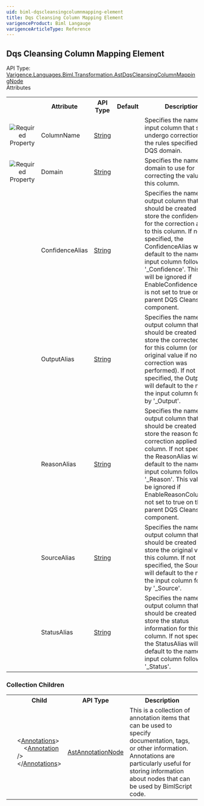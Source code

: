 ```yaml
---
uid: biml-dqscleansingcolumnmapping-element
title: Dqs Cleansing Column Mapping Element
varigenceProduct: Biml Langauge
varigenceArticleType: Reference
---
```

## Dqs Cleansing Column Mapping Element<div class="AssemblyInfoGroup"><div class="CrossReferenceGroup"><div class="CrossReferenceHeader">API Type:</div><div class="CrossReferenceValue"><a href="../api-reference/Varigence.Languages.Biml.Transformation.AstDqsCleansingColumnMappingNode.html">Varigence.Languages.Biml.Transformation.AstDqsCleansingColumnMappingNode</a></div></div></div><div class="AttributeGroup"><div class="AttributeGroupHeader">Attributes</div><table id="AttributeList" class="AttributeList"><tbody><tr><th class="AttributeIconColumnHeader">&nbsp;</th><th class="AttributeNameColumnHeader">Attribute</th><th class="AttributeTypeColumnHeader">API Type</th><th class="AttributeDefaultColumnHeader">Default</th><th class="AttributeSummaryColumnHeader">Description</th></tr><tr class="ad0"><td align="center" class="AttributeIcon"><img title="Required Property" src="attributeRequired.png"></td><td class="AttributeName">ColumnName</td><td class="AttributeType"><a href="https://msdn.microsoft.com/en-us/library/System.String.aspx">String</a></td><td class="AttributeDefault">&nbsp;</td><td class="AttributeSummary"><div class ="SummaryItem">Specifies the name of the input column that should undergo correction via the rules specified in the DQS domain.</div></td></tr><tr class="ad1"><td align="center" class="AttributeIcon"><img title="Required Property" src="attributeRequired.png"></td><td class="AttributeName">Domain</td><td class="AttributeType"><a href="https://msdn.microsoft.com/en-us/library/System.String.aspx">String</a></td><td class="AttributeDefault">&nbsp;</td><td class="AttributeSummary"><div class ="SummaryItem">Specifies the name of the domain to use for correcting the values in this column.</div></td></tr><tr class="ad0"><td align="center" class="AttributeIcon"><img title="" src="attribute.png"></td><td class="AttributeName">ConfidenceAlias</td><td class="AttributeType"><a href="https://msdn.microsoft.com/en-us/library/System.String.aspx">String</a></td><td class="AttributeDefault">&nbsp;</td><td class="AttributeSummary"><div class ="SummaryItem">Specifies the name of the output column that should be created to store the confidence level for the correction applied to this column.  If not specified, the ConfidenceAlias will default to the name of the input column followed by '_Confidence'.  This value will be ignored if EnableConfidenceColumn is not set to true on the parent DQS Cleansing component.</div></td></tr><tr class="ad1"><td align="center" class="AttributeIcon"><img title="" src="attribute.png"></td><td class="AttributeName">OutputAlias</td><td class="AttributeType"><a href="https://msdn.microsoft.com/en-us/library/System.String.aspx">String</a></td><td class="AttributeDefault">&nbsp;</td><td class="AttributeSummary"><div class ="SummaryItem">Specifies the name of the output column that should be created to store the corrected value for this column (or the original value if no correction was performed).  If not specified, the OutputAlias will default to the name of the input column followed by '_Output'.</div></td></tr><tr class="ad0"><td align="center" class="AttributeIcon"><img title="" src="attribute.png"></td><td class="AttributeName">ReasonAlias</td><td class="AttributeType"><a href="https://msdn.microsoft.com/en-us/library/System.String.aspx">String</a></td><td class="AttributeDefault">&nbsp;</td><td class="AttributeSummary"><div class ="SummaryItem">Specifies the name of the output column that should be created to store the reason for the correction applied to this column.  If not specified, the ReasonAlias will default to the name of the input column followed by '_Reason'.  This value will be ignored if EnableReasonColumn is not set to true on the parent DQS Cleansing component.</div></td></tr><tr class="ad1"><td align="center" class="AttributeIcon"><img title="" src="attribute.png"></td><td class="AttributeName">SourceAlias</td><td class="AttributeType"><a href="https://msdn.microsoft.com/en-us/library/System.String.aspx">String</a></td><td class="AttributeDefault">&nbsp;</td><td class="AttributeSummary"><div class ="SummaryItem">Specifies the name of the output column that should be created to store the original value for this column.  If not specified, the SourceAlias will default to the name of the input column followed by '_Source'.</div></td></tr><tr class="ad0"><td align="center" class="AttributeIcon"><img title="" src="attribute.png"></td><td class="AttributeName">StatusAlias</td><td class="AttributeType"><a href="https://msdn.microsoft.com/en-us/library/System.String.aspx">String</a></td><td class="AttributeDefault">&nbsp;</td><td class="AttributeSummary"><div class ="SummaryItem">Specifies the name of the output column that should be created to store the status information for this column.  If not specified, the StatusAlias will default to the name of the input column followed by '_Status'.</div></td></tr></tbody></table></div><div class="ChildGroup">### Collection Children<table id="ChildList" class="ChildList"><tbody><tr><th class="ChildIconColumnHeader">&nbsp;</th><th class="ChildNameColumnHeader">Child</th><th class="ChildTypeColumnHeader">API Type</th><th class="ChildSummaryColumnHeader">Description</th></tr><tr class="cd0"><td align="center" class="ChildIcon"><img title="" src="collectionChild.png"><div class="RequiredIcon" title="Required Child"></div><td class="ChildName"><span class="punc">&lt;</span><a href=Varigence.Languages.Biml.AstNode_Annotations.html">Annotations</a><span class="punc">&gt;</span><br />&nbsp;&nbsp;&nbsp;&nbsp;<span class="punc">&lt;</span><a href=Varigence.Languages.Biml.AstAnnotationNode.html">Annotation</a> <span class="punc">/&gt;</span><br /><span class="punc">&lt;/</span><a href=Varigence.Languages.Biml.AstNode_Annotations.html">Annotations</a><span class="punc">&gt;</span></td><td class="ChildType"><a href="../api-reference/Varigence.Languages.Biml.AstAnnotationNode.html">AstAnnotationNode</a></td><td class="ChildSummary"><div class ="SummaryItem">This is a collection of annotation items that can be used to specify documentation, tags, or other information.  Annotations are particularly useful for storing information about nodes that can be used by BimlScript code.</div></td></tr></tbody></table></div>
